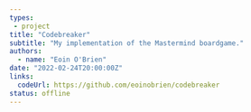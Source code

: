 ```yaml
---
types:
 - project
title: "Codebreaker"
subtitle: "My implementation of the Mastermind boardgame."
authors:
  - name: "Eoin O'Brien"
date: "2022-02-24T20:00:00Z"
links:
  codeUrl: https://github.com/eoinobrien/codebreaker
status: offline
---
```

